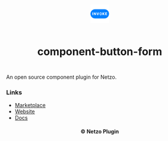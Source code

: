 <div align="center">
  <a href="https://netzo.io" target="_blank" >
    <img height="50" src="https://raw.githubusercontent.com/netzoio/netzo/main/plugins/components/component-button-form/src/assets/icon.png" style="margin: 12px 0px" />
  </a>

  <h1 style="padding: 6px 0px 24px 0px">component-button-form</h1>
</div>

An open source component plugin for Netzo.

### Links

- [Marketplace](https://app.netzo.io/marketplace/service-standard-servicename)
- [Website](https://netzo.io)
- [Docs](https://netzo.io/docs/introduction)

<div align="center">
  <h4>© Netzo Plugin</h4>
</div>
